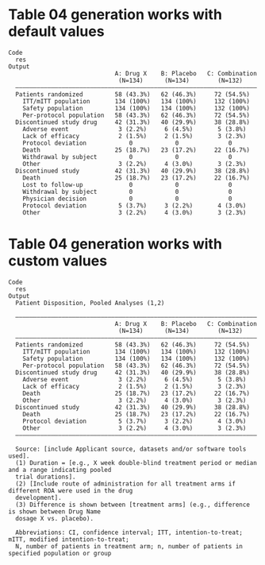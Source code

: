 # Table 04 generation works with default values

    Code
      res
    Output
                                  A: Drug X    B: Placebo   C: Combination
                                   (N=134)      (N=134)        (N=132)    
      ————————————————————————————————————————————————————————————————————
      Patients randomized         58 (43.3%)   62 (46.3%)     72 (54.5%)  
        ITT/mITT population       134 (100%)   134 (100%)     132 (100%)  
        Safety population         134 (100%)   134 (100%)     132 (100%)  
        Per-protocol population   58 (43.3%)   62 (46.3%)     72 (54.5%)  
      Discontinued study drug     42 (31.3%)   40 (29.9%)     38 (28.8%)  
        Adverse event              3 (2.2%)     6 (4.5%)       5 (3.8%)   
        Lack of efficacy           2 (1.5%)     2 (1.5%)       3 (2.3%)   
        Protocol deviation            0            0              0       
        Death                     25 (18.7%)   23 (17.2%)     22 (16.7%)  
        Withdrawal by subject         0            0              0       
        Other                      3 (2.2%)     4 (3.0%)       3 (2.3%)   
      Discontinued study          42 (31.3%)   40 (29.9%)     38 (28.8%)  
        Death                     25 (18.7%)   23 (17.2%)     22 (16.7%)  
        Lost to follow-up             0            0              0       
        Withdrawal by subject         0            0              0       
        Physician decision            0            0              0       
        Protocol deviation         5 (3.7%)     3 (2.2%)       4 (3.0%)   
        Other                      3 (2.2%)     4 (3.0%)       3 (2.3%)   

# Table 04 generation works with custom values

    Code
      res
    Output
      Patient Disposition, Pooled Analyses (1,2)
      
      ————————————————————————————————————————————————————————————————————
                                  A: Drug X    B: Placebo   C: Combination
                                   (N=134)      (N=134)        (N=132)    
      ————————————————————————————————————————————————————————————————————
      Patients randomized         58 (43.3%)   62 (46.3%)     72 (54.5%)  
        ITT/mITT population       134 (100%)   134 (100%)     132 (100%)  
        Safety population         134 (100%)   134 (100%)     132 (100%)  
        Per-protocol population   58 (43.3%)   62 (46.3%)     72 (54.5%)  
      Discontinued study drug     42 (31.3%)   40 (29.9%)     38 (28.8%)  
        Adverse event              3 (2.2%)     6 (4.5%)       5 (3.8%)   
        Lack of efficacy           2 (1.5%)     2 (1.5%)       3 (2.3%)   
        Death                     25 (18.7%)   23 (17.2%)     22 (16.7%)  
        Other                      3 (2.2%)     4 (3.0%)       3 (2.3%)   
      Discontinued study          42 (31.3%)   40 (29.9%)     38 (28.8%)  
        Death                     25 (18.7%)   23 (17.2%)     22 (16.7%)  
        Protocol deviation         5 (3.7%)     3 (2.2%)       4 (3.0%)   
        Other                      3 (2.2%)     4 (3.0%)       3 (2.3%)   
      ————————————————————————————————————————————————————————————————————
      
      Source: [include Applicant source, datasets and/or software tools used].
      (1) Duration = [e.g., X week double-blind treatment period or median and a range indicating pooled
      trial durations].
      (2) [Include route of administration for all treatment arms if different ROA were used in the drug
      development].
      (3) Difference is shown between [treatment arms] (e.g., difference is shown between Drug Name
      dosage X vs. placebo).
      
      Abbreviations: CI, confidence interval; ITT, intention-to-treat; mITT, modified intention-to-treat;
      N, number of patients in treatment arm; n, number of patients in specified population or group

